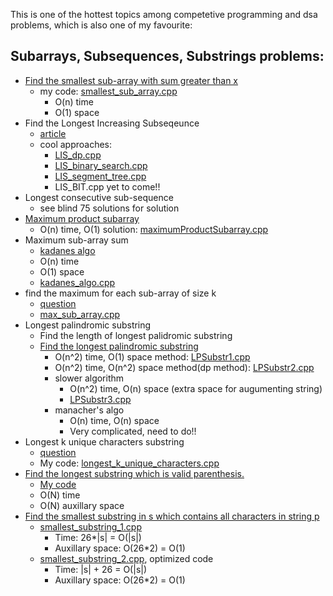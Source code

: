 This is one of the hottest topics among competetive programming and dsa problems, which is also one of my favourite:

## Subarrays, Subsequences, Substrings problems:
- [Find the smallest sub-array with sum greater than x](https://www.geeksforgeeks.org/problems/smallest-subarray-with-sum-greater-than-x5651/1)
  - my code: [smallest_sub_array.cpp](smallest_sub_array.cpp)
    - O(n) time
    - O(1) space
- Find the Longest Increasing Subseqeunce
  - [article](https://leetcode.com/problems/longest-increasing-subsequence/solutions/1326308/c-python-dp-binary-search-bit-segment-tree-solutions-picture-explain-o-nlogn/)
  - cool approaches:
    - [LIS_dp.cpp](LIS_dp.cpp)
    - [LIS_binary_search.cpp](LIS_binary_search.cpp)
    - [LIS_segment_tree.cpp](LIS_segment_tree.cpp)
    - LIS_BIT.cpp yet to come!!
- Longest consecutive sub-sequence
  - see blind 75 solutions for solution
- [Maximum product subarray](https://www.geeksforgeeks.org/problems/maximum-product-subarray3604/1)
  - O(n) time, O(1) solution: [maximumProductSubarray.cpp](maximumProductSubarray.cpp) 
- Maximum sub-array sum
  - [kadanes algo](https://www.geeksforgeeks.org/problems/kadanes-algorithm-1587115620/1)
  - O(n) time
  - O(1) space
  - [kadanes_algo.cpp](kadanes_algo.cpp)
- find the maximum for each sub-array of size k
  - [question](https://www.geeksforgeeks.org/problems/maximum-of-all-subarrays-of-size-k3101/1)
  - [max_sub_array.cpp](max_sub_array.cpp)
- Longest palindromic substring
  - Find the length of longest palidromic substring
  - [Find the longest palindromic substring](https://www.geeksforgeeks.org/problems/longest-palindrome-in-a-string3411/1)
    - O(n^2) time, O(1) space method: [LPSubstr1.cpp](LPSubstr1.cpp)
    - O(n^2) time, O(n^2) space method(dp method): [LPSubstr2.cpp](LPSubstr2.cpp)
    - slower algorithm 
      - O(n^2) time, O(n) space (extra space for augumenting string)
      - [LPSubstr3.cpp](LPSubstr3.cpp)
    - manacher's algo 
      - O(n) time, O(n) space
      - Very complicated, need to do!!
- Longest k unique characters substring
  - [question](https://www.geeksforgeeks.org/problems/longest-k-unique-characters-substring0853/1)
  - My code: [longest_k_unique_characters.cpp](longest_k_unique_characters.cpp)
- [Find the longest substring which is valid parenthesis.](https://www.geeksforgeeks.org/problems/longest-valid-parentheses5657/1)
  - [My code](longest_k_unique_characters.cpp)
  - O(N) time
  - O(N) auxillary space
- [Find the smallest substring in s which contains all characters in string p](https://www.geeksforgeeks.org/problems/smallest-window-in-a-string-containing-all-the-characters-of-another-string-1587115621/1)
  - [smallest_substring_1.cpp](smallest_substring_1.cpp)
    - Time: 26*|s| = O(|s|)
    - Auxillary space: O(26*2) = O(1)
  - [smallest_substring_2.cpp](smallest_substring_2.cpp), optimized code
    - Time: |s| + 26 = O(|s|)
    - Auxillary space: O(26*2) = O(1)